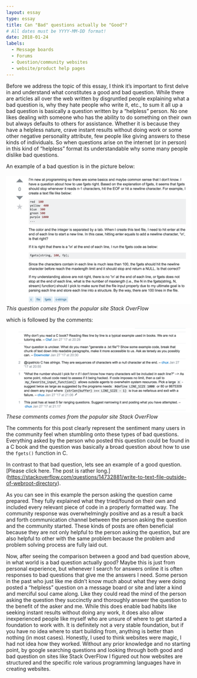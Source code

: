 ```yaml
---
layout: essay
type: essay
title: Can "Bad" questions actually be "Good"?
# All dates must be YYYY-MM-DD format!
date: 2018-01-24
labels:
  - Message boards
  - Forums
  - Question/community websites
  - website/product help pages
---
```


  Before we address the topic of this essay, I think it’s important to first delve in and understand what constitutes a good and bad question. While there are articles all over the web written by disgruntled people explaining what a bad question is, why they hate people who write it, etc., to sum it all up a bad question is basically a question written by a “helpless” person. No one likes dealing with someone who has the ability to do something on their own but always defaults to others for assistance. Whether it is because they have a helpless nature, crave instant results without doing work or some other negative personality attribute, few people like giving answers to these kinds of individuals. So when questions arise on the internet (or in person) in this kind of “helpless” format its understandable why some many people dislike bad questions. 
  
  An example of a bad question is in the picture below:
  
  <img class="ui large image" src="../images/bad_question.png">*This question comes from the popular site Stack OverFlow*
  
  which is followed by the comments:
  
  <img class="ui large image" src="../images/bad_answer.png">*These comments comes from the popular site Stack OverFlow*
  
The comments for this post clearly represent the sentiment many users in the community feel when stumbling onto these types of bad questions. Everything asked by the person who posted this question could be found in a C book and the question was basically a broad question about how to use the ```fgets()``` function in C.  

  In contrast to that bad question, lets see an example of a good question. [Please click here. The post is rather long.] (https://stackoverflow.com/questions/14732881/write-to-text-file-outside-of-webroot-directory). 
  
  As you can see in this example the person asking the question came prepared. They fully explained what they tried/found on their own and included every relevant piece of code in a properly formatted way. The community response was overwhelmingly positive and as a result a back and forth communication channel between the person asking the question and the community started. These kinds of posts are often beneficial because they are not only helpful to the person asking the question, but are also helpful to other with the same problem because the problem and problem solving process are fully laid out.  

  Now, after seeing the comparison between a good and bad question above, in what world is a bad question actually good? Maybe this is just from personal experience, but whenever I search for answers online it is often responses to bad questions that give me the answers I need. Some person in the past who just like me didn’t know much about what they were doing posted a “helpless” question on a message board or site and later a kind and merciful soul came along. Like they could read the mind of the person asking the question they succinctly and thoroughly answer the question to the benefit of the asker and me. While this does enable bad habits like seeking instant results without doing any work, it does also allow inexperienced people like myself who are unsure of where to get started a foundation to work with. It is definitely not a very stable foundation, but if you have no idea where to start building from, anything is better than nothing (in most cases). Honestly, I used to think websites were magic, I had not idea how they worked. Without any prior knowledge and no starting point, by google searching questions and looking through both good and bad question on sites like Stack OverFlow I figured out how websites are structured and the specific role various programming languages have in creating websites. 
  
   


